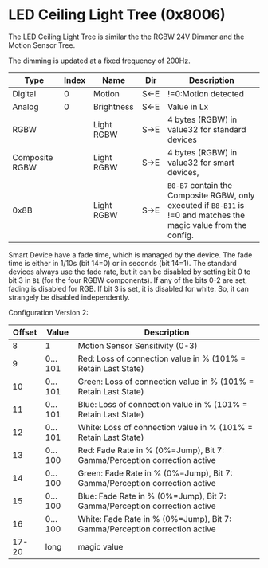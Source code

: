 # LED Ceiling Light Tree (0x8006)

The LED Ceiling Light Tree is similar the the RGBW 24V Dimmer and the Motion Sensor Tree.

The dimming is updated at a fixed frequency of 200Hz.

|         Type    | Index   | Name        | Dir | Description |
| --------------  | ------- | ----------- | --- | ----------- |
|         Digital | 0       | Motion      | S←E | !=0:Motion detected |
|         Analog  | 0       | Brightness  | S←E | Value in Lx |
|            RGBW |         | Light RGBW  | S→E | 4 bytes (RGBW) in value32 for standard devices |
|  Composite RGBW |         | Light RGBW  | S→E | 4 bytes (RGBW) in value32 for smart devices,  |
|            0x8B |         | Light RGBW  | S→E | `B0-B7` contain the Composite RGBW, only executed if `B8-B11` is !=0 and matches the magic value from the config. |

Smart Device have a fade time, which is managed by the device. The fade time is either in 1/10s (bit 14=0) or in seconds (bit 14=1). The standard devices always use the fade rate, but it can be disabled by setting bit 0 to bit 3 in `B1` (for the four RGBW components). If any of the bits 0-2 are set, fading is disabled for RGB. If bit 3 is set, it is disabled for white. So, it can strangely be disabled independently.
 
Configuration Version 2:

| Offset   | Value | Description |
| -------- | ----- | ----------- |
|     8    |    1  | Motion Sensor Sensitivity (0-3) |
|        9 | 0…101 | Red: Loss of connection value in % (101% = Retain Last State) |
|       10 | 0…101 | Green: Loss of connection value in % (101% = Retain Last State) |
|       11 | 0…101 | Blue: Loss of connection value in % (101% = Retain Last State) |
|       12 | 0…101 | White: Loss of connection value in % (101% = Retain Last State) |
|       13 | 0…100 | Red: Fade Rate in % (0%=Jump), Bit 7: Gamma/Perception correction active |
|       14 | 0…100 | Green: Fade Rate in % (0%=Jump), Bit 7: Gamma/Perception correction active |
|       15 | 0…100 | Blue: Fade Rate in % (0%=Jump), Bit 7: Gamma/Perception correction active |
|       16 | 0…100 | White: Fade Rate in % (0%=Jump), Bit 7: Gamma/Perception correction active |
|    17-20 | long  | magic value |
